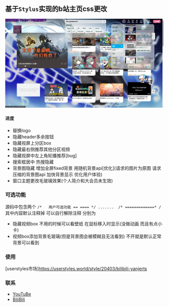 ## 基于`Stylus`实现的b站主页css更改
![图片展示](./display.png )
#### 进度
 + 替换logo
 + 隐藏header多余按钮
 + 隐藏视屏上分区box
 + 隐藏最右侧推荐其他分区视频
 + 隐藏视屏中左上角轮播推荐[bug]
 + 搜索框居中  热搜隐藏
 + 背景图隐藏 增加全屏fixed背景  用随机背景api[优化](请求的图片为原图  请求压缩的背景图api 加快背景显示 优化用户体验)
 + 窗口主题更改毛玻璃效果(个人简介和大会员未生效)

### 可选功能
 源码中包含两个 `/*   用户可选功能 == ==== */ .......  /* =============* /`
 其中内容默认注释掉  可以自行解除注释
 分别为
 + 隐藏视频box 不用的时候可以看壁纸 在鼠标移入时显示(没做动画  而且有点小卡)
 + 视频box添加背景毛玻璃(但是背景图会被模糊且无法看到)
不开就是默认正常背景可以看到


### 使用
[userstyles市场]https://userstyles.world/style/20403/bilibili-yanjerts

### 联系
+ [YouTuBe](https://www.youtube.com/@YanjerTS)
+ [BiliBili](https://space.bilibili.com/1979641484')
  
